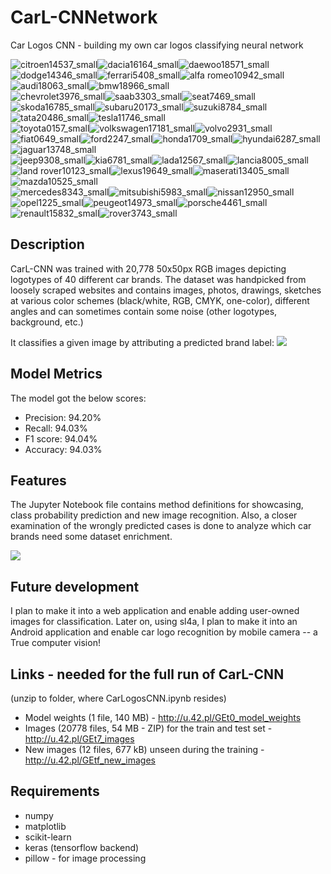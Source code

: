 # CarL-CNNetwork
Car Logos CNN - building my own car logos classifying neural network

![citroen14537_small](https://user-images.githubusercontent.com/23619663/31866775-e5147638-b784-11e7-9961-e5bc89d12905.jpg)![dacia16164_small](https://user-images.githubusercontent.com/23619663/31866776-e52eae54-b784-11e7-8c4c-cfc8f21561b7.jpg)![daewoo18571_small](https://user-images.githubusercontent.com/23619663/31866777-e547f850-b784-11e7-8ea7-9806c0f9394c.jpg)![dodge14346_small](https://user-images.githubusercontent.com/23619663/31866778-e5622568-b784-11e7-806d-966bb5097915.jpg)![ferrari5408_small](https://user-images.githubusercontent.com/23619663/31866779-e57b7702-b784-11e7-8509-216493d3f73a.jpg)![alfa romeo10942_small](https://user-images.githubusercontent.com/23619663/31866780-e5a85876-b784-11e7-860c-0abd48073761.jpg)![audi18063_small](https://user-images.githubusercontent.com/23619663/31866781-e5c00f34-b784-11e7-9880-46be694f01bb.jpg)![bmw18966_small](https://user-images.githubusercontent.com/23619663/31866782-e5d79a00-b784-11e7-97ed-5d17c90c61ac.jpg)<br>
![chevrolet3976_small](https://user-images.githubusercontent.com/23619663/31866783-e5efaf1e-b784-11e7-90f2-3a1c11950a67.jpg)![saab3303_small](https://user-images.githubusercontent.com/23619663/31866841-cef1e40c-b785-11e7-9ef4-1462d2302880.jpg)![seat7469_small](https://user-images.githubusercontent.com/23619663/31866842-cf0c09fe-b785-11e7-8326-83a0c44bce36.jpg)![skoda16785_small](https://user-images.githubusercontent.com/23619663/31866843-cf2478b8-b785-11e7-9dc6-ec8250680486.jpg)![subaru20173_small](https://user-images.githubusercontent.com/23619663/31866844-cf3e61ce-b785-11e7-8db7-95a25a7c92e5.jpg)![suzuki8784_small](https://user-images.githubusercontent.com/23619663/31866845-cf57cc9a-b785-11e7-8087-7f3ba9c5c98f.jpg)![tata20486_small](https://user-images.githubusercontent.com/23619663/31866846-cf82d2d2-b785-11e7-8c91-6be8ee87d2bc.jpg)![tesla11746_small](https://user-images.githubusercontent.com/23619663/31866847-cf9a8800-b785-11e7-9fb9-1fcede8ce210.jpg)<br>
![toyota0157_small](https://user-images.githubusercontent.com/23619663/31866848-cfb2ac8c-b785-11e7-8e4e-2677a387aa06.jpg)![volkswagen17181_small](https://user-images.githubusercontent.com/23619663/31866849-cfcae8b0-b785-11e7-9a3f-157b1be66978.jpg)![volvo2931_small](https://user-images.githubusercontent.com/23619663/31866850-cfe4fb60-b785-11e7-8bd2-b14831013d53.jpg)![fiat0649_small](https://user-images.githubusercontent.com/23619663/31866851-cffd6114-b785-11e7-88ea-70f1ddd9cdd1.jpg)![ford2247_small](https://user-images.githubusercontent.com/23619663/31866852-d0183dfe-b785-11e7-8529-5737fe0f2a76.jpg)![honda1709_small](https://user-images.githubusercontent.com/23619663/31866853-d0336052-b785-11e7-8d16-98c777796803.jpg)![hyundai6287_small](https://user-images.githubusercontent.com/23619663/31866854-d04fe510-b785-11e7-9e5c-f0c4b883f9c8.jpg)![jaguar13748_small](https://user-images.githubusercontent.com/23619663/31866855-d06b732a-b785-11e7-9bae-ba0c3285fbf5.jpg)<br>![jeep9308_small](https://user-images.githubusercontent.com/23619663/31866856-d086a712-b785-11e7-8ece-10af63d04d74.jpg)![kia6781_small](https://user-images.githubusercontent.com/23619663/31866858-d0a46db0-b785-11e7-9236-fd808f7a322a.jpg)![lada12567_small](https://user-images.githubusercontent.com/23619663/31866859-d0bc4f2a-b785-11e7-8387-ed244624bc63.jpg)![lancia8005_small](https://user-images.githubusercontent.com/23619663/31866860-d0d7ef6e-b785-11e7-8d0a-91f20670260b.jpg)![land rover10123_small](https://user-images.githubusercontent.com/23619663/31866861-d0f0d20e-b785-11e7-8f8d-ca3f5576479d.jpg)![lexus19649_small](https://user-images.githubusercontent.com/23619663/31866862-d10b8086-b785-11e7-9588-d5decd8ac9f5.jpg)![maserati13405_small](https://user-images.githubusercontent.com/23619663/31866863-d1268516-b785-11e7-84d1-1576dae03c6f.jpg)![mazda10525_small](https://user-images.githubusercontent.com/23619663/31866864-d1411a0c-b785-11e7-83e7-1c22de05163f.jpg)<br>![mercedes8343_small](https://user-images.githubusercontent.com/23619663/31866865-d15892e0-b785-11e7-87aa-3dd73ea16222.jpg)![mitsubishi5983_small](https://user-images.githubusercontent.com/23619663/31866866-d16fd540-b785-11e7-85cc-37aeea08d523.jpg)![nissan12950_small](https://user-images.githubusercontent.com/23619663/31866867-d189f308-b785-11e7-808d-90800e4ae26f.jpg)![opel1225_small](https://user-images.githubusercontent.com/23619663/31866868-d1a48ba0-b785-11e7-884e-0bba83bb14a2.jpg)![peugeot14973_small](https://user-images.githubusercontent.com/23619663/31866869-d1bfe972-b785-11e7-8d18-dac9522af324.jpg)![porsche4461_small](https://user-images.githubusercontent.com/23619663/31866870-d1d975e0-b785-11e7-9837-dbf3cd59ecbd.jpg)![renault15832_small](https://user-images.githubusercontent.com/23619663/31866871-d1f3acb2-b785-11e7-843f-5a0abf9e935c.jpg)![rover3743_small](https://user-images.githubusercontent.com/23619663/31866872-d20ffaac-b785-11e7-8227-2b22f71e2839.jpg)

## Description
CarL-CNN was trained with 20,778 50x50px RGB images depicting logotypes of 40 different car brands. The dataset was handpicked from loosely scraped websites and contains images, photos, drawings, sketches at various color schemes (black/white, RGB, CMYK, one-color), different angles and can sometimes contain some noise (other logotypes, background, etc.)

It classifies a given image by attributing a predicted brand label:
![](https://i.imgur.com/B8Zr64X.png)

## Model Metrics
The model got the below scores:
- Precision: 94.20%
- Recall: 94.03%
- F1 score: 94.04%
- Accuracy: 94.03%

## Features
The Jupyter Notebook file contains method definitions for showcasing, class probability prediction and new image recognition.
Also, a closer examination of the wrongly predicted cases is done to analyze which car brands need some dataset enrichment.

![](https://user-images.githubusercontent.com/23619663/32703811-9154d1be-c7fb-11e7-80c8-d5ea1bc07ffc.png)

## Future development
I plan to make it into a web application and enable adding user-owned images for classification. Later on, using sl4a, I plan to make it into an Android application and enable car logo recognition by mobile camera -- a True computer vision!

## Links - needed for the full run of CarL-CNN
(unzip to folder, where CarLogosCNN.ipynb resides)

- Model weights (1 file, 140 MB) - http://u.42.pl/GEt0_model_weights
- Images (20778 files, 54 MB - ZIP) for the train and test set - http://u.42.pl/GEt7_images
- New images (12 files, 677 kB) unseen during the training - http://u.42.pl/GEtf_new_images

## Requirements
- numpy
- matplotlib
- scikit-learn
- keras (tensorflow backend)
- pillow - for image processing
